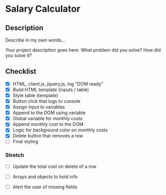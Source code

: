 # Salary Calculator


## Description

Describe in my own words...

Your project description goes here. What problem did you solve? How did you solve it?

## Checklist

- [x] HTML, client.js, jquery.js, log "DOM ready"
- [x] Build HTML template (inputs / table)
- [x] Style table (template)
- [x] Button click that logs to console
- [x] Assign input to variables
- [x] Append to the DOM using variable
- [x] Global variable for monthly costs
- [x] Append monthly cost to the DOM
- [x] Logic for background color on monthly costs
- [x] Delete button that removes a row
- [ ] Final styling

### Stretch
- [ ] Update the total cost on delete of a row
- [ ] Arrays and objects to hold info
- [ ] Alert the user of missing fields 

